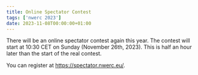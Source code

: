 ```yaml
---
title: Online Spectator Contest
tags: ['nwerc 2023']
date: 2023-11-08T00:00:00+01:00
---
```


There will be an online spectator contest again this year. The contest will
start at 10:30 CET on Sunday (November 26th, 2023). This is half an hour later than the start of the real contest.

You can register at https://spectator.nwerc.eu/.
